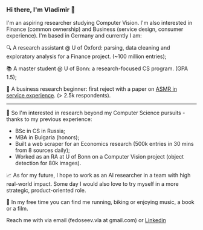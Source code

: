 ### Hi there, I'm Vladimir 👋

I'm an aspiring researcher studying Computer Vision. I'm also interested in Finance (common ownership) and Business (service design, consumer experience). I'm based in Germany and currently I am:

🔍 A research assistant @ U of Oxford: parsing, data cleaning and exploratory analysis for a Finance project. (~100 million entries);

📚 A master student @ U of Bonn: a research-focused CS program. (GPA 1.5);

📃 A business research beginner: first reject with a paper on [ASMR in service experience](https://asmruniversity.com/tag/vladimir-fedoseev/). (> 2.5k respondents).

_____
🚈 So I'm interested in research beyond my Computer Science pursuits - thanks to my previous experience:
- BSc in CS in Russia;
- MBA in Bulgaria (honors);
- Built a web scraper for an Economics research (500k entries in 30 mins from 8 sources daily);
- Worked as an RA at U of Bonn on a Computer Vision project (object detection for 80k images).

📈 As for my future, I hope to work as an AI researcher in a team with high real-world impact. Some day I would also love to try myself in a more strategic, product-oriented role.

🏃 In my free time you can find me running, biking or enjoying music, a book or a film.

Reach me with via email (fedoseev.vla at gmail.com) or [Linkedin](linkedin.com/in/vladimir-fedoseev/)
